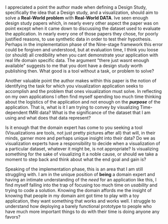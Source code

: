 I appreciated a point the author made when defining a Design Study, specifically
the idea that a Design study, and a visualization, should aim to solve a
**Real-World problem** with **Real-World DATA**. Ive seen enough design study
papers which, in nearly every other aspect the paper was on point except when it
came down to discussing the dataset used to evaluate the application. In nearly
every one of those papers they chose, for poorly justified reasons, to use
synthetic data in order to test their hypothesis. Perhaps in the implementation
phase of the Nine-stage framework this error could be forgiven and understood,
but at evaluation time, I think you loose (or should) all credibility when you
cant demonstrate your application with real life domain specific data. The argument
"there just wasnt enough available" suggests to me that you dont have a design
study worth publishing then. What good is a tool without a task, or problem to
solve?

Another valuable point the author makes within this paper is the notion of identifying
the task for which you visualization application seeks to accomplish and the
problem that ones visualization must solve. In reflecting on my own applications
I often find myself spending too much time thinking about the logistics of the
application and not enough on the _**purpose**_ of the application. That is,
what is it I am trying to convey by visualizing Time-dependent fMRI data? What
is the significance of the dataset that I am using and what does that data represent?

Is it enough that the domain expert has come to you seeking a tool (Visualizations
are tools, not just pretty pictures after all) that will, in their minds, garner
more and perhaps unique insight into their data? Do we as visualization experts
have a responsibility to decide when a visualization of a particular dataset,
whatever it might be, is not appropriate? Is visualizing something for the sake
of visualizing it a noble cause, or should we take a moment to step back and
think about what the end goal and gain is?

Speaking of the implementation phase, this is an area that I am still struggling
with. I am in the unique position of **being** a domain expert and having an
intimate understanding of the _need_ for an application like this, I find myself
falling into the trap of focusing too much time on *usability* and trying to code
a solution. Knowing the domain affords me the insight of knowing that people in
my domain aint got time to play with a toy application, they want something that
works and works well. I struggle to understand how deploying a barely functional
prototype to people who have much more important things to do with their time is
doing anyone any favors?